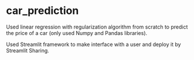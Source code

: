 # car_prediction
Used linear regression with regularization algorithm from scratch to predict the price of a car (only used Numpy and Pandas libraries).

Used Streamlit framework to make interface with a user and deploy it by Streamlit Sharing.
